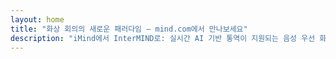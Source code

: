 ```yaml
---
layout: home
title: "화상 회의의 새로운 패러다임 — mind.com에서 만나보세요"
description: "iMind에서 InterMIND로: 실시간 AI 기반 통역이 지원되는 음성 우선 화상 통화."
---
```


<HeroSection
  title="화상 회의의 새로운 패러다임 <br>— **mind.com**에서"
  text="iMind에서 InterMIND로: 실시간 음성 번역이 지원되는 음성 우선 화상 통화.">
<NavButton buttonLabel="자세히 알아보기" buttonClass="brand" to="/" />
<NavButton buttonLabel="어시스턴트" buttonClass="alt" to="/chat" />
</HeroSection>

<br>
<VideoPlayer src="/demo-en-mx.mp4" />